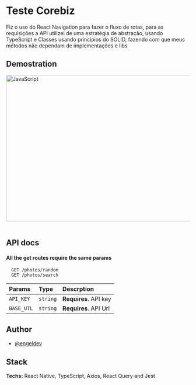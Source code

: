 # Teste Corebiz

Fiz o uso do React Navigation para fazer o fluxo de rotas, para as requisições a API utilizei de uma estratégia de abstração, usando TypeScript e Classes usando princípios do SOLID, fazendo com que meus métodos não dependam de implementações e libs

## Demostration

<img src="https://github.com/engelzz/corebizTesteTecnico/main/src/assets/images/example.png" title="JavaScript"  alt="JavaScript"  width="600"  height="400"/>&nbsp;


## API docs

#### All the get routes require the same params

```http
  GET /photos/random
  GET /photos/search
```

| Params | Type       | Descrption                           |
| :---------- | :--------- | :---------------------------------- |
| `API_KEY` | `string` | **Requires**. API key |
| `BASE_UTL` | `string` | **Requires**. API Url |
    
## Author

- [@engeldev](https://www.github.com/engelzz)


## Stack 

**Techs:** React Native, TypeScript, Axios, React Query and Jest

